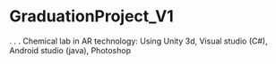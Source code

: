 # GraduationProject_V1
.
.
.
Chemical lab in AR technology: Using Unity 3d, Visual studio (C#), Android studio (java), Photoshop
